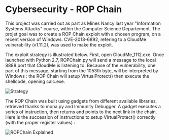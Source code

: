 # Cybersecurity - ROP Chain

This project was carried out as part as Mines Nancy last year "Information Systems Attacks" course, within the Computer Science Departement. The projet goal was to create a ROP Chain exploit with a chosen program, on a recent version of Windows. CVE-2018-6892, refering to a CloudMe vulnerability (v1.11.2), was used to make the exploit.

The exploit strategy is illustrated below. First, open CloudMe_1112.exe. Once launched with Python 2.7, ROPChain.py will send a message to the local 8888 port that CloudMe is listening to. Because of the vulnerability, one part of this message, starting from the 1053th byte, will be interpreted by Windows : the ROP Chain will setup VirtualProtect() then execute the shellcode, opening calc.exe.

![Strategy](https://user-images.githubusercontent.com/106969232/179573234-0d148565-c131-4426-8d1d-9824c23e8ad4.JPG)

The ROP Chain was built using gadgets from different available libraries, retrieved thanks to mona.py and Immunity Debugger. A gadget executes a series of instruction, then returns and points to the next link in the chain. Here is the succession of instructions to setup VirtualProtect() correctly (with the proper register values) :

![ROPChain Explained](https://user-images.githubusercontent.com/106969232/179573210-d15caf31-53d3-40df-8ca5-2c27ffe473cd.JPG)

